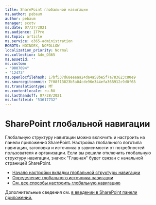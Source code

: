 ```yaml
---
title: SharePoint глобальной навигации
ms.author: pebaum
author: pebaum
manager: scotv
ms.date: 07/27/2021
ms.audience: ITPro
ms.topic: article
ms.service: o365-administration
ROBOTS: NOINDEX, NOFOLLOW
localization_priority: Normal
ms.collection: Adm_O365
ms.assetid: ''
ms.custom:
- "9007094"
- "12473"
ms.openlocfilehash: 17bf537d68eeeaa24da4a58be5f7a783623c80e9
ms.sourcegitcommit: 7f08f13823b5a04cde96e344efa368912c9d0f68
ms.translationtype: MT
ms.contentlocale: ru-RU
ms.lasthandoff: 07/28/2021
ms.locfileid: "53617732"
---
```

# <a name="sharepoint-global-navigation"></a>SharePoint глобальной навигации

Глобальную структуру навигации можно включить и настроить на панели приложения SharePoint. Настройка глобального логотипа навигации, заголовка и источника в зависимости от потребностей пользователя и организации. Если вы решили отключить глобальную структуру навигации, значок "Главная" будет связан с начальной страницей SharePoint.

- [Начало настройки вкладки глобальной структуры навигации](/SharePoint/sharepoint-app-bar?WT.mc_id=365AdminCSH_SupportCentral#get-started-customizing-the-global-navigation-tab)
- [Определение глобального источника навигации](/SharePoint/sharepoint-app-bar?WT.mc_id=365AdminCSH_SupportCentral#determine-the-global-navigation-source-depending-on-your-home-sites-configuration)
- [См. все способы настроить глобальную навигацию](/SharePoint/sharepoint-app-bar?WT.mc_id=365AdminCSH_SupportCentral#see-all-the-different-ways-you-can-set-up-global-navigation)

Дополнительные сведения см. [в введении в SharePoint панели приложений.](/sharepoint/sharepoint-app-bar) 

